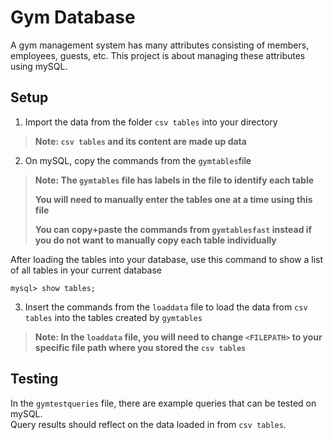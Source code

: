 # Gym Database
A gym management system has many attributes consisting of members, employees, guests, etc. This project is about managing these attributes using mySQL.

## Setup

1) Import the data from the folder `csv tables` into your directory
>**Note: `csv tables` and its content are made up data**

2) On mySQL, copy the commands from the `gymtables`file
>**Note: The `gymtables` file has labels in the file to identify each table**
>
>**You will need to manually enter the tables one at a time using this file**
>
>**You can copy+paste the commands from `gymtablesfast` instead if you do not want to manually copy each table individually**

After loading the tables into your database, use this command to show a list of all tables in your current database 
```
mysql> show tables;
```

3) Insert the commands from the `loaddata` file to load the data from `csv tables` into the tables created by `gymtables`
>**Note: In the `loaddata` file, you will need to change `<FILEPATH>` to your specific file path where you stored the `csv tables`**

## Testing

In the `gymtestqueries` file, there are example queries that can be tested on mySQL.  
Query results should reflect on the data loaded in from `csv tables`.


